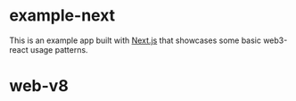 # example-next

This is an example app built with [Next.js](https://nextjs.org/) that showcases some basic web3-react usage patterns.
# web-v8
